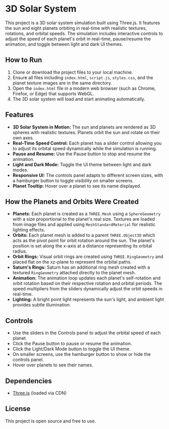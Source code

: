 # 3D Solar System

This project is a 3D solar system simulation built using Three.js. It features the sun and eight planets orbiting in real-time with realistic textures, rotations, and orbital speeds. The simulation includes interactive controls to adjust the speed of each planet's orbit in real-time, pause/resume the animation, and toggle between light and dark UI themes.

## How to Run

1. Clone or download the project files to your local machine.
2. Ensure all files including `index.html`, `script.js`, `styles.css`, and the planet texture images are in the same directory.
3. Open the `index.html` file in a modern web browser (such as Chrome, Firefox, or Edge) that supports WebGL.
4. The 3D solar system will load and start animating automatically.

## Features

- **3D Solar System in Motion:** The sun and planets are rendered as 3D spheres with realistic textures. Planets orbit the sun and rotate on their own axes.
- **Real-Time Speed Control:** Each planet has a slider control allowing you to adjust its orbital speed dynamically while the simulation is running.
- **Pause and Resume:** Use the Pause button to stop and resume the animation.
- **Light and Dark Mode:** Toggle the UI theme between light and dark modes.
- **Responsive UI:** The controls panel adapts to different screen sizes, with a hamburger button to toggle visibility on smaller screens.
- **Planet Tooltip:** Hover over a planet to see its name displayed.

## How the Planets and Orbits Were Created

- **Planets:** Each planet is created as a `THREE.Mesh` using a `SphereGeometry` with a size proportional to the planet's real size. Textures are loaded from image files and applied using `MeshStandardMaterial` for realistic lighting effects.
- **Orbits:** Each planet mesh is added to a parent `THREE.Object3D` which acts as the pivot point for orbit rotation around the sun. The planet's position is set along the x-axis at a distance representing its orbital radius.
- **Orbit Rings:** Visual orbit rings are created using `THREE.RingGeometry` and placed flat on the xz-plane to represent the orbital paths.
- **Saturn's Rings:** Saturn has an additional ring mesh created with a textured `RingGeometry` attached directly to the planet mesh.
- **Animation:** The animation loop updates each planet's self-rotation and orbit rotation based on their respective rotation and orbital periods. The speed multipliers from the sliders dynamically adjust the orbit speeds in real-time.
- **Lighting:** A bright point light represents the sun's light, and ambient light provides subtle illumination.

## Controls

- Use the sliders in the Controls panel to adjust the orbital speed of each planet.
- Click the Pause button to pause or resume the animation.
- Click the Light/Dark Mode button to toggle the UI theme.
- On smaller screens, use the hamburger button to show or hide the controls panel.
- Hover over planets to see their names.

## Dependencies

- [Three.js](https://threejs.org/) (loaded via CDN)

## License

This project is open source and free to use.
